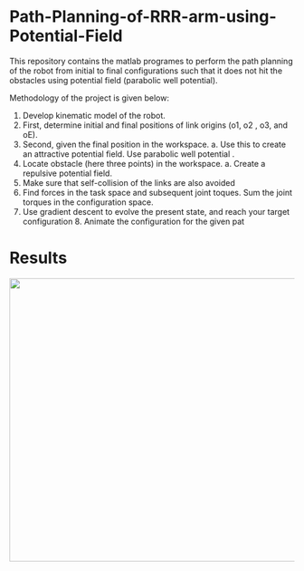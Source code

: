 # Path-Planning-of-RRR-arm-using-Potential-Field
This repository contains the matlab programes to perform the path planning of the robot from initial to final configurations such that it does not hit the obstacles using  potential field (parabolic well potential).

Methodology of the project is given below:
  1. Develop kinematic model of the robot.
  2. First, determine initial and final positions of link origins (o1,  o2 , o3, and oE).
  3. Second, given the final position in the workspace.
    a. Use this to create an attractive potential field. Use parabolic well potential .
  4. Locate obstacle (here three points) in the workspace. 
    a. Create a repulsive potential field. 
  5. Make sure that self-collision of the links are also avoided 
  6. Find forces in the task space and subsequent joint toques. Sum the joint torques in the configuration space. 
  7. Use gradient descent to evolve the present state, and reach your target configuration 8. Animate the configuration for the given pat
  
 # Results
 
  <img src="images/result1_speed_change.gif" width="700" height="500">
